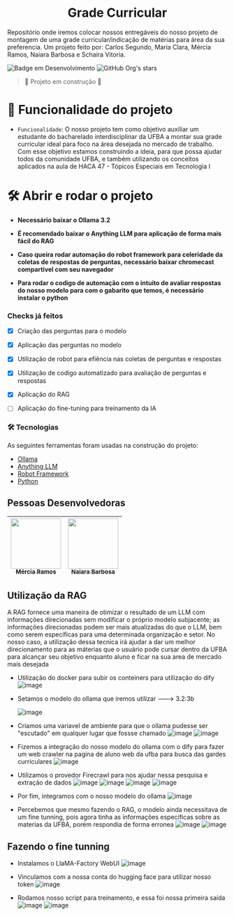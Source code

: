 <h1 align="center"> Grade Curricular </h1>

Repositório onde iremos colocar nossos entregáveis do nosso projeto de montagem de uma grade curricular/indicação de matérias para área da sua preferencia. Um projeto feito por: Carlos Segundo, Maria Clara, Mércia Ramos, Naiara Barbosa e Schaira Vitoria.

![Badge em Desenvolvimento](http://img.shields.io/static/v1?label=STATUS&message=EM%20DESENVOLVIMENTO&color=GREEN&style=for-the-badge)
![GitHub Org's stars](https://img.shields.io/github/stars/camilafernanda?style=social)
> :construction: Projeto em construção :construction:


# :hammer: Funcionalidade do projeto

- `Funcionalidade`: O nosso projeto tem como objetivo auxiliar um estudante do bacharelado interdisciplinar da UFBA a montar sua grade curricular ideal para foco na área desejada no mercado de trabalho. Com esse objetivo estamos construindo a ideia, para que possa ajudar todos da comunidade UFBA, e também utilizando os conceitos aplicados na aula de HACA 47 - Tópicos Especiais em Tecnologia I



# 🛠️ Abrir e rodar o projeto

- **Necessário baixar o Ollama 3.2** 

- **É recomendado baixar o Anything LLM para aplicação de forma mais fácil do RAG**

- **Caso queira rodar automação do robot framework para celeridade da coletas de respostas de perguntas, necessário baixar chromecast compartivel com seu navegador**

- **Para rodar o codigo de automação com o intuito de avaliar respostas do nosso modelo para com o gabarito que temos, é necessário instalar o python**

### Checks já feitos

- [x] Criação das perguntas para o modelo
- [x] Aplicação das perguntas no modelo
- [x] Utilização de robot para efiência nas coletas de perguntas e respostas
- [x] Utilização de codigo automatizado para avaliação de perguntas e respostas
- [x] Aplicação do RAG
- [ ] Aplicação do fine-tuning para treinamento da IA


### 🛠 Tecnologias

As seguintes ferramentas foram usadas na construção do projeto:

- [Ollama](https://ollama.com/download)
- [Anything LLM](https://anythingllm.com/desktop)
- [Robot Framework](https://robotframework.org/)
- [Python](https://www.python.org/)


## Pessoas Desenvolvedoras


| [<img loading="lazy" src="https://avatars.githubusercontent.com/u/60400472?v=4" width=115><br><sub> Mércia Ramos</sub>](https://github.com/merciaramos) |  [<img loading="lazy" src="https://avatars.githubusercontent.com/u/115239281?v=4" width=115><br><sub>Naiara Barbosa</sub>](https://github.com/guilhermeonrails) |  
| :---: | :---: |


## Utilização da RAG
 
A RAG fornece uma maneira de otimizar o resultado de um LLM com informações direcionadas sem modificar o próprio modelo subjacente; as informações direcionadas podem ser mais atualizadas do que o LLM, bem como serem específicas para uma determinada organização e setor. No nosso caso, a utilização dessa tecnica irá ajudar a dar um melhor direcionamento para as máterias que o usuário pode cursar dentro da UFBA para alcançar seu objetivo enquanto aluno e ficar na sua area de mercado mais desejada

- Utilização do docker para subir os conteiners para utilização do dify
![image](https://github.com/user-attachments/assets/03dc0ccc-88ee-481b-9e5a-4c2214923d85)


- Setamos o modelo do ollama que iremos utilizar ---> 3.2:3b

  ![image](https://github.com/user-attachments/assets/30dc09c1-ff63-4909-bcdb-f3e703533e21)




- Criamos uma variavel de ambiente para que o ollama pudesse ser "escutado" em qualquer lugar que fossse chamado
![image](https://github.com/user-attachments/assets/56f7e1af-8c24-44ef-9f97-43913c2db1b6)
![image](https://github.com/user-attachments/assets/5dd29a38-94c3-4e0e-8690-a284d6826184)


- Fizemos a integração do nosso modelo do ollama com o dify para fazer um web crawler na pagina de aluno web da ufba para busca das gardes curriculares
![image](https://github.com/user-attachments/assets/4a971037-b36b-4671-91c2-5b5311f05f1c)


- Utilizamos o provedor Firecrawl para nos ajudar nessa pesquisa e extração de dados
![image](https://github.com/user-attachments/assets/93c48d34-8cf6-425d-b8b3-5e7983123240)
![image](https://github.com/user-attachments/assets/cd6b111f-f560-48ed-91cf-d1a07321bf50)
![image](https://github.com/user-attachments/assets/6de4400f-9809-408d-a812-94e04e86befe)
![image](https://github.com/user-attachments/assets/69a21c6e-1737-4bc2-a2e9-12eee4e7f9b5)



- Por fim, integramos com o nosso modelo do ollama
![image](https://github.com/user-attachments/assets/cfee7b5c-fec1-434d-9191-94dea2d3d2e7)


- Percebemos que mesmo fazendo o RAG, o modelo ainda necessitava de um fine tunning, pois agora tinha as informações especificas sobre as materias da UFBA, porém respondia de forma erronea 
![image](https://github.com/user-attachments/assets/91997ad2-9063-4241-8493-a42bcc9946bb)
![image](https://github.com/user-attachments/assets/5debb427-e44b-4da1-9200-e5fea0eb9e03)


## Fazendo o fine tunning

- Instalamos o LlaMA-Factory WebUI
![image](https://github.com/user-attachments/assets/923086cc-6f17-445c-a8bc-b085bebed012)

- Vinculamos com a nossa conta do hugging face para utilizar nosso token
![image](https://github.com/user-attachments/assets/a07445c7-5adf-4488-b31f-45e8151d0da4)

- Rodamos nosso script para treinamento, e essa foi nossa primeira saída
![image](https://github.com/user-attachments/assets/37338894-bd6d-4f9b-830c-d90baf03bde6)
![image](https://github.com/user-attachments/assets/dbf34b85-23f2-4173-930d-109032bf231f)



